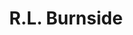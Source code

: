 ---
title: "R.L. Burnside"
summary: "Born: November 21, 1926, either Harmontown, College Hill or Blackwater Creek all of which are in the rural part of Lafayette County, Mississippi Died: September 1, 2005, Memphis, Tennessee; buried at Free Springs Cemetery in Harmontown, MS. His first name is given as R.L., Rural , Robert Lee, Rule, or Ruel. His father left him early on and he grew up in his large family including his mother, grandparents and several siblings. Started playing harmonica and guitar at age 16 learning from Mississippi Fred McDowelll. R.L. credited Muddy Waters, Lightnin' Hopkins and John Lee Hooker as influences. Muddy Waters was his cousin-in-law. While living in Chicago in the late-1940's his father and two uncles were murdered in the same year which he sang about and referenced often in his songs. He returned to Mississippi and working through the 1980's as a sharecropper and a commercial fisherman selling what he caught door-to-door. He started to receive recognition in the 1990's. Father of Father-in-law of Grandfather of"
image: "r-l-burnside.jpg"
apple_music_artist_url: "https://music.apple.com/gb/artist/r-l-burnside/65504832"
wikipedia_url: "none"
---